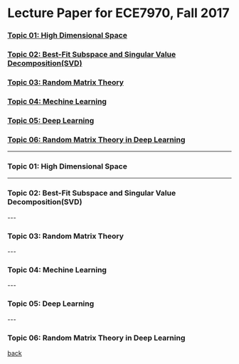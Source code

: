 # Lecture Paper for ECE7970, Fall 2017


### [Topic 01: High Dimensional Space](#1)

### [Topic 02: Best-Fit Subspace and Singular Value Decomposition(SVD)](#2)

### [Topic 03: Random Matrix Theory](#3)

### [Topic 04: Mechine Learning](#4)

### [Topic 05: Deep Learning](#5)

### [Topic 06: Random Matrix Theory in Deep Learning](#6)

---
 <h3 id="1">
 Topic 01: High Dimensional Space
 </h3>

---

 <h3 id="2">
 Topic 02: Best-Fit Subspace and Singular Value Decomposition(SVD)
 </h3>
---
 <h3 id="3">
 Topic 03: Random Matrix Theory
 </h3>
---
 <h3 id="4">
 Topic 04: Mechine Learning
 </h3>
---
 <h3 id="5">
 Topic 05: Deep Learning
 </h3>
---
 <h3 id="6">
 Topic 06: Random Matrix Theory in Deep Learning
 </h3>


[back](./)
